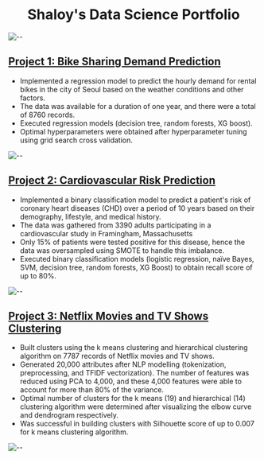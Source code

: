 <h1 align="center"> Shaloy's Data Science Portfolio</h1>

![--](https://raw.githubusercontent.com/andreasbm/readme/master/assets/lines/rainbow.png)

## [Project 1: Bike Sharing Demand Prediction](https://github.com/vir097/Bike-Sharing-Demand-Prediction---viral-shewale)
* Implemented a regression model to predict the hourly demand for rental bikes in the city of Seoul based on the weather conditions and other factors.
* The data was available for a duration of one year, and there were a total of 8760 records. 
* Executed regression models (decision tree, random forests, XG boost).
* Optimal hyperparameters were obtained after hyperparameter tuning using grid search cross validation.

![--](https://raw.githubusercontent.com/andreasbm/readme/master/assets/lines/rainbow.png)

## [Project 2: Cardiovascular Risk Prediction](https://github.com/vir097/Cardiovascular-Risk-Prediction--Viral-Shewale)
* Implemented a binary classification model to predict a patient's risk of coronary heart diseases (CHD) over a period of 10 years based on their demography, lifestyle, and medical history.
* The data was gathered from 3390 adults participating in a cardiovascular study in Framingham, Massachusetts
* Only 15% of patients were tested positive for this disease, hence the data was oversampled using SMOTE to handle this imbalance.
* Executed binary classification models (logistic regression, naïve Bayes, SVM, decision tree, random forests, XG Boost) to obtain recall score of up to 80%.

![--](https://raw.githubusercontent.com/andreasbm/readme/master/assets/lines/rainbow.png)

## [Project 3: Netflix Movies and TV Shows Clustering](https://github.com/vir097/NETFLIX-MOVIES-AND-TV-SHOWS-CLUSTERING--Viral-Shewale)
* Built clusters using the k means clustering and hierarchical clustering algorithm on 7787 records of Netflix movies and TV shows.
* Generated 20,000 attributes after NLP modelling (tokenization, preprocessing, and TFIDF vectorization). The number of features was reduced using PCA to 4,000, and these 4,000 features were able to account for more than 80% of the variance.
* Optimal number of clusters for the k means (19) and hierarchical (14) clustering algorithm were determined after visualizing the elbow curve and dendrogram respectively.
* Was successful in building clusters with Silhouette score of up to 0.007 for k means clustering algorithm.

![--](https://raw.githubusercontent.com/andreasbm/readme/master/assets/lines/rainbow.png)
